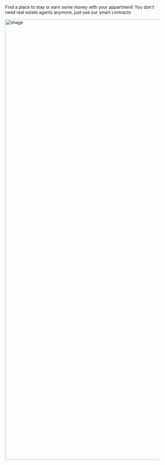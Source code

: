 Find a place to stay or earn some money with your appartment! You don't need real estate agents anymore, just use our smart contracts


<img width="1436" alt="image" src="https://user-images.githubusercontent.com/85838103/188944874-df0d0294-c021-4bca-b532-d4a3454a87f4.png">
